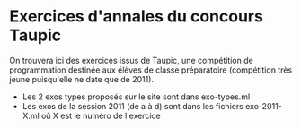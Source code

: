 Exercices d'annales du concours Taupic
======================================

On trouvera ici des exercices issus de Taupic, une compétition de programmation
destinée aux élèves de classe préparatoire (compétition très jeune puisqu'elle
ne date que de 2011).

* Les 2 exos types proposés sur le site sont dans exo-types.ml
* Les exos de la session 2011 (de a à d) sont dans les fichiers exo-2011-X.ml
  où X est le numéro de l'exercice
